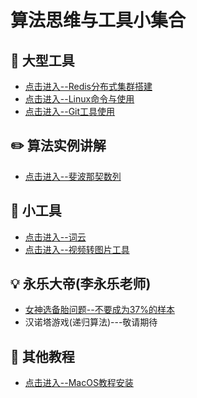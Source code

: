 算法思维与工具小集合     
======

## :floppy_disk: 大型工具
- [点击进入--Redis分布式集群搭建](https://github.com/KissMyLady/Tools/blob/master/note/redis_goup.md)  
- [点击进入--Linux命令与使用](https://github.com/KissMyLady/Tools/blob/master/note/linux_com.md)    
- [点击进入--Git工具使用](https://github.com/CyC2018/CS-Notes/blob/master/notes/Git.md)    


## :pencil2: 算法实例讲解  
 - [点击进入--斐波那契数列](https://github.com/KissMyLady/Tools/blob/master/algorithem/feibo.md)    
 
 
## :wrench:  小工具
- [点击进入--词云](https://github.com/KissMyLady/Word_Cloud)  
- [点击进入--视频转图片工具](https://github.com/KissMyLady/Exchaneg-video-to-photo)


## :bulb: 永乐大帝(李永乐老师)  
- [女神选备胎问题--不要成为37%的样本](https://github.com/KissMyLady/Daily_Tools_Create/blob/master/Goddess/Goddess_test.md)  
- 汉诺塔游戏(递归算法)---敬请期待   


## :watermelon: 其他教程   
- [点击进入--MacOS教程安装](https://github.com/KissMyLady/Tools/blob/master/Word_Cloud/virtual_mac.md)  



